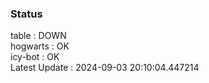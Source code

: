 ### Status


table : DOWN  
hogwarts : OK  
icy-bot : OK  
Latest Update : 2024-09-03 20:10:04.447214
